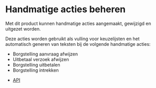 # Handmatige acties beheren

Met dit product kunnen handmatige acties aangemaakt, gewijzigd en uitgezet worden.

Deze acties worden gebruikt als vulling voor keuzelijsten en het automatisch generen van teksten bij de volgende handmatige acties:

* Borgstelling aanvraag afwijzen
* Uitbetaal verzoek afwijzen
* Borgstelling uitbetalen
* Borgstelling intrekken
<!--end-->
* [API](product.openapi.yml)